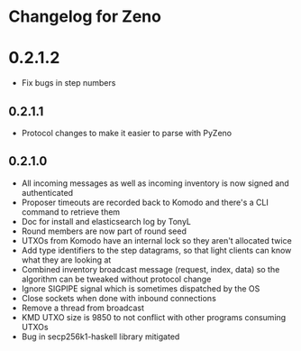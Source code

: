 # Changelog for Zeno

# 0.2.1.2

* Fix bugs in step numbers

## 0.2.1.1

* Protocol changes to make it easier to parse with PyZeno

## 0.2.1.0

* All incoming messages as well as incoming inventory is now signed and authenticated
* Proposer timeouts are recorded back to Komodo and there's a CLI command to retrieve them
* Doc for install and elasticsearch log by TonyL
* Round members are now part of round seed
* UTXOs from Komodo have an internal lock so they aren't allocated twice
* Add type identifiers to the step datagrams, so that light clients can know what they are looking at
* Combined inventory broadcast message (request, index, data) so the algorithm can be tweaked without protocol change
* Ignore SIGPIPE signal which is sometimes dispatched by the OS
* Close sockets when done with inbound connections
* Remove a thread from broadcast
* KMD UTXO size is 9850 to not conflict with other programs consuming UTXOs
* Bug in secp256k1-haskell library mitigated
